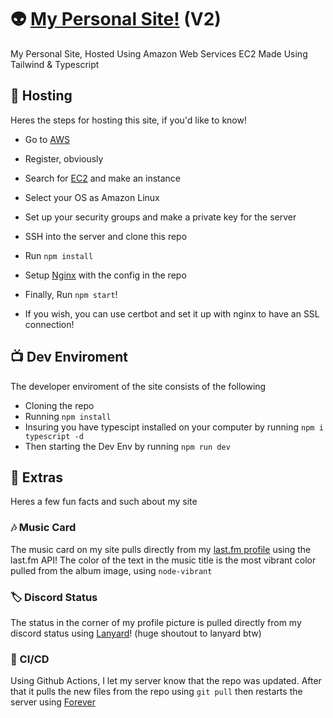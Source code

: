 # 👽 [My Personal Site!](https://littlepriceonu.com) (V2)

My Personal Site, Hosted Using Amazon Web Services EC2
Made Using Tailwind & Typescript

## 💾 Hosting 

Heres the steps for hosting this site, if you'd like to know!

* Go to [AWS](https://aws.amazon.com)
* Register, obviously
* Search for [EC2](https://aws.amazon.com/pm/ec2/) and make an instance
* Select your OS as Amazon Linux
* Set up your security groups and make a private key for the server
* SSH into the server and clone this repo
* Run `npm install`
* Setup [Nginx](https://awstip.com/installing-nginx-web-server-on-an-aws-ec2-7727811dacec) with the config in the repo
* Finally, Run `npm start`!
  
* If you wish, you can use certbot and set it up with nginx to have an SSL connection! 

## 📺 Dev Enviroment

The developer enviroment of the site consists of the following

* Cloning the repo
* Running `npm install`
* Insuring you have typescipt installed on your computer by running `npm i typescript -d`
* Then starting the Dev Env by running `npm run dev`


## 💭 Extras

Heres a few fun facts and such about my site

### 🎶 Music Card
The music card on my site pulls directly from my [last.fm profile](https://www.last.fm/user/littlepriceonu/library) using the last.fm API!
The color of the text in the music title is the most vibrant color pulled from the album image, using `node-vibrant`

### 🏷️ Discord Status
The status in the corner of my profile picture is pulled directly from my discord status using [Lanyard](https://lanyard.eggsy.xyz)! (huge shoutout to lanyard btw)

### 🔁 CI/CD
Using Github Actions, I let my server know that the repo was updated. After that it pulls the new files from the repo using `git pull` then restarts the server using [Forever](https://www.npmjs.com/package/forever)